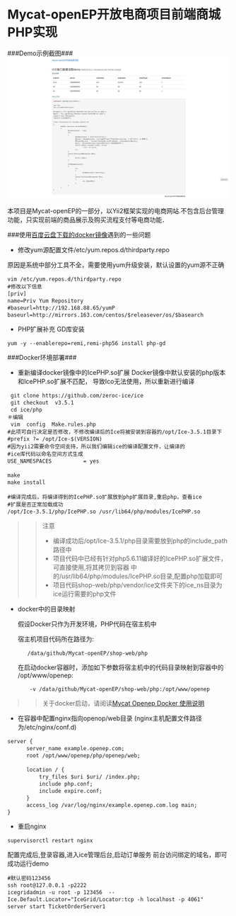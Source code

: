 
Mycat-openEP开放电商项目前端商城PHP实现
===

###Demo示例截图###
 ![Mycat-php-demo](Mycat-php-demo.png)

 
本项目是Mycat-openEP的一部分，以Yii2框架实现的电商网站.不包含后台管理功能，只实现前端的商品展示及购买流程支付等电商功能．

###使用[百度云盘下载的docker镜像](http://pan.baidu.com/s/1dDew2m1)遇到的一些问题

* 修改yum源配置文件/etc/yum.repos.d/thirdparty.repo

原因是系统中部分工具不全，需要使用yum升级安装，默认设置的yum源不正确
```
vim /etc/yum.repos.d/thirdparty.repo
#修改以下信息
[priv]
name=Priv Yum Repository
#baseurl=http://192.168.88.65/yumP
baseurl=http://mirrors.163.com/centos/$releasever/os/$basearch
```

* PHP扩展补充 
GD库安装
```
yum -y --enablerepo=remi,remi-php56 install php-gd
```


###Docker环境部署###

* 重新编译docker镜像中的IcePHP.so扩展
Docker镜像中默认安装的php版本和IcePHP.so扩展不匹配，
导致Ico无法使用，所以重新进行编译
```
 git clone https://github.com/zeroc-ice/ice
 git checkout  v3.5.1
 cd ice/php 
＃编辑
 vim  config  Make.rules.php
#此项可自行决定是否修改，不修改编译后的Ice将被安装到容器的/opt/Ice-3.5.1目录下
#prefix ?= /opt/Ice-$(VERSION) 
#因为yii2需要命令空间支持，所以我们编辑ice的编译配置文件，让编译的
#ice库代码以命名空间方式生成
USE_NAMESPACES          = yes

make
make install

#编译完成后，将编译得到的IcePHP.so扩展放到php扩展目录,重启php，查看ice
#扩展是否正常加载成功
/opt/Ice-3.5.1/php/IcePHP.so /usr/lib64/php/modules/IcePHP.so 

```

>> 注意
>> * 编译成功后/opt/Ice-3.5.1/php目录需要放到php的include_path路径中
>> * 项目代码中已经有针对php5.6.11编译好的IcePHP.so扩展文件，可直接使用,将其拷贝到容器
中的/usr/lib64/php/modules/IcePHP.so目录,配置php加载即可
>> * 项目代码shop-web/php/vendor/ice文件夹下的ice_ns目录为ice运行需要的php文件


* docker中的目录映射

    假设Docker只作为开发环境，PHP代码在宿主机中 

    宿主机项目代码所在路径为:

         /data/github/Mycat-openEP/shop-web/php

    在启动docker容器时，添加如下参数将宿主机中的代码目录映射到容器中的 /opt/www/openep:
```
       -v /data/github/Mycat-openEP/shop-web/php:/opt/www/openep
```
>>关于docker启动，请阅读[Mycat Openep Docker 使用说明](../../docker/README.md)


* 在容器中配置nginx指向openop/web目录 (nginx主机配置文件路径为/etc/nginx/conf.d)
```
server {
      server_name example.openep.com;
      root /opt/www/openep/php/openep/web;
    
      location / {
          try_files $uri $uri/ /index.php;
          include php.conf;
          include expire.conf;
      }
      access_log /var/log/nginx/example.openep.com.log main;
}
```

* 重启nginx
```
supervisorctl restart nginx

```

配置完成后,登录容器,进入ice管理后台,启动订单服务
前台访问绑定的域名，即可成功运行demo
```
#默认密码123456
ssh root@127.0.0.1 -p2222
icegridadmin -u root -p 123456  --Ice.Default.Locator="IceGrid/Locator:tcp -h localhost -p 4061"
server start TicketOrderServer1
```